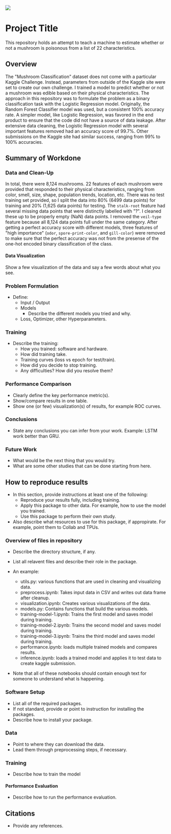 ![](UTA-DataScience-Logo.png)

# Project Title

This repository holds an attempt to teach a machine to estimate whether or not a mushroom is poisonous from a list of 22 characteristics.

## Overview

The "Mushroom Classification" dataset does not come with a particular Kaggle Challenge. Instead, parameters from outside of the Kaggle site were set to create our own challenge. I trained a model to predict whether or not a mushroom was edible based on their physical characteristics. The approach in this repository was to formulate the problem as a binary classification task with the Logistic Regression model. Originally, the Random Forest Classifier model was used, but a consistent 100% accuracy rate. A simpler model, like Logistic Regression, was favored in the end product to ensure that the code did not have a source of data leakage. After extensive data cleaning, the Logistic Regression model with several important features removed had an accuracy score of 99.7%. Other submissions on the Kaggle site had similar success, ranging from 99% to 100% accuracies.

## Summary of Workdone

### Data and Clean-Up

In total, there were 8,124 mushrooms. 22 features of each mushroom were provided that responded to their physical characteristics, ranging from color, smell, size, shape, population trends, location, etc. There was no test training set provided, so I split the data into 80% (6499 data points) for training and 20% (1,625 data points) for testing. The `stalk-root` feature had several missing data points that were distinctly labelled with "?". I cleaned these up to be properly empty (NaN) data points. I removed the `veil-type` feature because all 8,124 data points full under the same category. After getting a perfect accuracy score with different models, three features of "high importance" (`odor`, `spore-print-color`, and `gill-color`) were removed to make sure that the perfect accuracy was not from the presense of the one-hot encoded binary classification of the class.

#### Data Visualization

Show a few visualization of the data and say a few words about what you see.

### Problem Formulation

* Define:
  * Input / Output
  * Models
    * Describe the different models you tried and why.
  * Loss, Optimizer, other Hyperparameters.

### Training

* Describe the training:
  * How you trained: software and hardware.
  * How did training take.
  * Training curves (loss vs epoch for test/train).
  * How did you decide to stop training.
  * Any difficulties? How did you resolve them?

### Performance Comparison

* Clearly define the key performance metric(s).
* Show/compare results in one table.
* Show one (or few) visualization(s) of results, for example ROC curves.

### Conclusions

* State any conclusions you can infer from your work. Example: LSTM work better than GRU.

### Future Work

* What would be the next thing that you would try.
* What are some other studies that can be done starting from here.

## How to reproduce results

* In this section, provide instructions at least one of the following:
   * Reproduce your results fully, including training.
   * Apply this package to other data. For example, how to use the model you trained.
   * Use this package to perform their own study.
* Also describe what resources to use for this package, if appropirate. For example, point them to Collab and TPUs.

### Overview of files in repository

* Describe the directory structure, if any.
* List all relavent files and describe their role in the package.
* An example:
  * utils.py: various functions that are used in cleaning and visualizing data.
  * preprocess.ipynb: Takes input data in CSV and writes out data frame after cleanup.
  * visualization.ipynb: Creates various visualizations of the data.
  * models.py: Contains functions that build the various models.
  * training-model-1.ipynb: Trains the first model and saves model during training.
  * training-model-2.ipynb: Trains the second model and saves model during training.
  * training-model-3.ipynb: Trains the third model and saves model during training.
  * performance.ipynb: loads multiple trained models and compares results.
  * inference.ipynb: loads a trained model and applies it to test data to create kaggle submission.

* Note that all of these notebooks should contain enough text for someone to understand what is happening.

### Software Setup
* List all of the required packages.
* If not standard, provide or point to instruction for installing the packages.
* Describe how to install your package.

### Data

* Point to where they can download the data.
* Lead them through preprocessing steps, if necessary.

### Training

* Describe how to train the model

#### Performance Evaluation

* Describe how to run the performance evaluation.


## Citations

* Provide any references.







